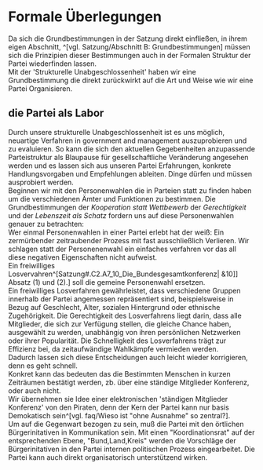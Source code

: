 # Formale Überlegungen

Da sich die Grundbestimmungen in der Satzung direkt einfließen, in ihrem eigen Abschnitt, ^[vgl. Satzung/Abschnitt B: Grundbestimmungen] müssen sich die Prinzipien dieser Bestimmungen auch in der Formalen Struktur der Partei wiederfinden lassen.  
Mit der 'Strukturelle Unabgeschlossenheit' haben wir eine Grundbestimmung die direkt zurückwirkt auf die Art und Weise wie wir eine Partei Organisieren.  


## die Partei als Labor

Durch unsere strukturelle Unabgeschlossenheit ist es uns möglich, neuartige Verfahren in government and management auszuprobieren und zu evaluieren. So kann die sich den aktuellen Gegebenheiten anzupassende Parteistruktur als Blaupause für gesellschaftliche Veränderung angesehen werden und es lassen sich aus unseren Partei Erfahrungen, konkrete Handlungsvorgaben und Empfehlungen ableiten. Dinge dürfen und müssen ausprobiert werden.  
Beginnen wir mit den Personenwahlen die in Parteien statt zu finden haben um die verschiedenen Ämter und Funktionen zu bestimmen. Die Grundbestimmungen der _Kooperation statt Wettbewerb_ der _Gerechtigkeit_ und der _Lebenszeit als Schatz_ fordern uns auf diese Personenwahlen genauer zu betrachten:  
Wer einmal Personenwahlen in einer Partei erlebt hat der weiß: Ein zermürbender zeitraubender Prozess mit fast ausschließlich Verlieren. Wir schlagen statt der Personenenwahl ein einfaches verfahren vor das all diese negativen Eigenschaften nicht aufweist.  
Ein freiwilliges Losvervahren^[Satzung#.C2.A7_10_Die_Bundesgesamtkonferenz| &10]] Absatz (1) und (2).] soll die gemeine Personenwahl ersetzen.  
Ein freiwilliges Losverfahren gewährleistet, dass verschiedene Gruppen innerhalb der Partei angemessen repräsentiert sind, beispielsweise in Bezug auf Geschlecht, Alter, sozialen Hintergrund oder ethnische Zugehörigkeit. Die Gerechtigkeit des Losverfahrens liegt darin, dass alle Mitglieder, die sich zur Verfügung stellen, die gleiche Chance haben, ausgewählt zu werden, unabhängig von ihren persönlichen Netzwerken oder ihrer Popularität. Die Schnelligkeit des Losverfahrens trägt zur Effizienz bei, da zeitaufwändige Wahlkämpfe vermieden werden.  
Dadurch lassen sich diese Entscheidungen auch leicht wieder korrigieren, denn es geht schnell.  
Konkret kann das bedeuten das die Bestimmten Menschen in kurzen Zeiträumen bestätigt werden, zb. über eine ständige Mitglieder Konferenz, oder auch nicht.  
Wir übernehmen sie Idee einer elektronischen 'ständigen Mitglieder Konferenz' von den Piraten, denn der Kern der Partei kann nur basis Demokatisch sein^[vgl. faq/Wieso ist "ohne Ausnahme" so zentral?].  
Um auf die Gegenwart bezogen zu sein, muß die Partei mit den örtlichen Bürgerinitativen in Kommunikation sein. Mit einen "Koordinationsrat" auf der entsprechenden Ebene, "Bund,Land,Kreis" werden die Vorschläge der Bürgerinitativen in den Partei internen politischen Prozess eingearbeitet. Die Partei kann auch direkt organisatorisch unterstützend wirken.

